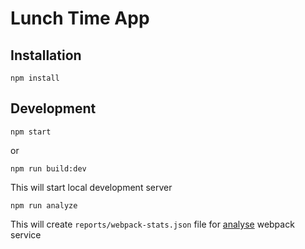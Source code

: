 # Lunch Time App

## Installation

```
npm install
```


## Development


```
npm start
```

or

```
npm run build:dev
```


This will start local development server

```
npm run analyze
```

This will create `reports/webpack-stats.json` file for [analyse](https://webpack.github.io/analyse/) webpack service
